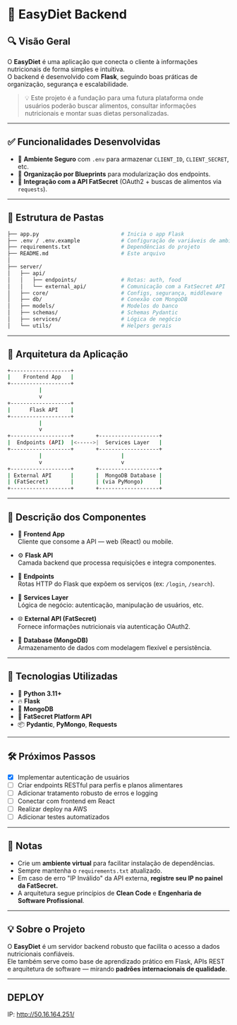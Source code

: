 # 🍎 EasyDiet Backend

## 🔍 Visão Geral

O **EasyDiet** é uma aplicação que conecta o cliente à informações nutricionais de forma simples e intuitiva.  
O backend é desenvolvido com **Flask**, seguindo boas práticas de organização, segurança e escalabilidade.

> 💡 Este projeto é a fundação para uma futura plataforma onde usuários poderão buscar alimentos, consultar informações nutricionais e montar suas dietas personalizadas.

---

## ✅ Funcionalidades Desenvolvidas

- 🔐 **Ambiente Seguro** com `.env` para armazenar `CLIENT_ID`, `CLIENT_SECRET`, etc.
- 🧩 **Organização por Blueprints** para modularização dos endpoints.
- 🔗 **Integração com a API FatSecret** (OAuth2 + buscas de alimentos via `requests`).

---

## 📁 Estrutura de Pastas

```bash
├── app.py                          # Inicia o app Flask
├── .env / .env.example             # Configuração de variáveis de ambiente
├── requirements.txt                # Dependências do projeto
├── README.md                       # Este arquivo
│
├── server/
│   ├── api/
│   │   ├── endpoints/              # Rotas: auth, food
│   │   └── external_api/           # Comunicação com a FatSecret API
│   ├── core/                       # Configs, segurança, middleware
│   ├── db/                         # Conexão com MongoDB
│   ├── models/                     # Modelos do banco
│   ├── schemas/                    # Schemas Pydantic
│   ├── services/                   # Lógica de negócio
│   └── utils/                      # Helpers gerais
```

---

## 🧠 Arquitetura da Aplicação

```bash
+-------------------+
|    Frontend App   |
+-------------------+
          |
          v
+-------------------+
|      Flask API    |
+-------------------+
          |
          v
+-------------------+       +-------------------+
|  Endpoints (API)  |<----->|  Services Layer   |
+-------------------+       +-------------------+
          |                         |
          v                         v
+-------------------+       +-------------------+
| External API      |       |  MongoDB Database |
| (FatSecret)       |       | (via PyMongo)     |
+-------------------+       +-------------------+
```

---

## 🧱 Descrição dos Componentes

- 🎨 **Frontend App**  
  Cliente que consome a API — web (React) ou mobile.

- ⚙️ **Flask API**  
  Camada backend que processa requisições e integra componentes.

- 🚪 **Endpoints**  
  Rotas HTTP do Flask que expõem os serviços (ex: `/login`, `/search`).

- 🧠 **Services Layer**  
  Lógica de negócio: autenticação, manipulação de usuários, etc.

- 🌐 **External API (FatSecret)**  
  Fornece informações nutricionais via autenticação OAuth2.

- 💾 **Database (MongoDB)**  
  Armazenamento de dados com modelagem flexível e persistência.

---

## 🚀 Tecnologias Utilizadas

- 🐍 **Python 3.11+**
- 🔥 **Flask**
- 🍃 **MongoDB**
- 🥗 **FatSecret Platform API**
- 📦 **Pydantic**, **PyMongo**, **Requests**

---

## 🛠️ Próximos Passos

- [x] Implementar autenticação de usuários
- [ ] Criar endpoints RESTful para perfis e planos alimentares
- [ ] Adicionar tratamento robusto de erros e logging
- [ ] Conectar com frontend em React
- [ ] Realizar deploy na AWS
- [ ] Adicionar testes automatizados

---

## 📝 Notas

- Crie um **ambiente virtual** para facilitar instalação de dependências.
- Sempre mantenha o `requirements.txt` atualizado.
- Em caso de erro "IP Inválido" da API externa, **registre seu IP no painel da FatSecret.**
- A arquitetura segue princípios de **Clean Code** e **Engenharia de Software Profissional**.

---

## 💡 Sobre o Projeto

O **EasyDiet** é um servidor backend robusto que facilita o acesso a dados nutricionais confiáveis.  
Ele também serve como base de aprendizado prático em Flask, APIs REST e arquitetura de software — mirando **padrões internacionais de qualidade**.

---

## DEPLOY

IP: http://50.16.164.251/

<!-- ## 🖋️ Autores

- **Gustavo Lima**
- **[GitHub: gustavolafz]** 
- **OUTROS AUTORES (COLOQUEM OS NOMES)**
- **[GitHub ou LinkedIn]** -->

<!-- > Desenvolvido com ❤️ por quem acredita em comida inteligente. -->

